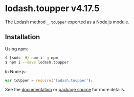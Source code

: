 # lodash.toupper v4.17.5

The [Lodash](https://lodash.com/) method `_.toUpper` exported as a [Node.js](https://nodejs.org/) module.

## Installation

Using npm:
```bash
$ {sudo -H} npm i -g npm
$ npm i --save lodash.toupper
```

In Node.js:
```js
var toUpper = require('lodash.toupper');
```

See the [documentation](https://lodash.com/docs#toUpper) or [package source](https://github.com/lodash/lodash/blob/4.17.5-npm-packages/lodash.toupper) for more details.
